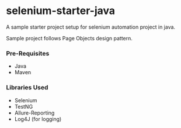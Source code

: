 # selenium-starter-java

A sample starter project setup for selenium automation project in java.

Sample project follows Page Objects design pattern.

### Pre-Requisites
* Java
* Maven

### Libraries Used
* Selenium
* TestNG
* Allure-Reporting
* Log4J (for logging)
